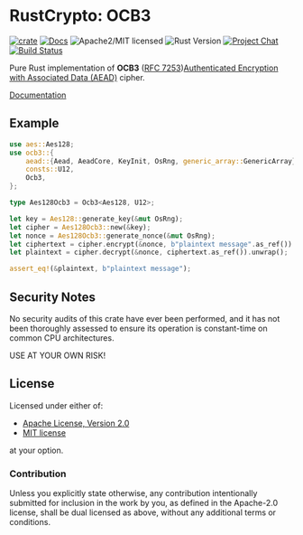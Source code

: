 # RustCrypto: OCB3

[![crate][crate-image]][crate-link]
[![Docs][docs-image]][docs-link]
![Apache2/MIT licensed][license-image]
![Rust Version][rustc-image]
[![Project Chat][chat-image]][chat-link]
[![Build Status][build-image]][build-link]

Pure Rust implementation of **OCB3** ([RFC 7253][rfc7253])[Authenticated Encryption with Associated Data (AEAD)][aead] cipher.

[Documentation][docs-link]

## Example

```rust
use aes::Aes128;
use ocb3::{
    aead::{Aead, AeadCore, KeyInit, OsRng, generic_array::GenericArray},
    consts::U12,
    Ocb3,
};

type Aes128Ocb3 = Ocb3<Aes128, U12>;

let key = Aes128::generate_key(&mut OsRng);
let cipher = Aes128Ocb3::new(&key);
let nonce = Aes128Ocb3::generate_nonce(&mut OsRng);
let ciphertext = cipher.encrypt(&nonce, b"plaintext message".as_ref()).unwrap();
let plaintext = cipher.decrypt(&nonce, ciphertext.as_ref()).unwrap();

assert_eq!(&plaintext, b"plaintext message");
```


## Security Notes

No security audits of this crate have ever been performed, and it has not been thoroughly assessed to ensure its operation is constant-time on common CPU architectures.

USE AT YOUR OWN RISK!

## License

Licensed under either of:

 * [Apache License, Version 2.0](http://www.apache.org/licenses/LICENSE-2.0)
 * [MIT license](http://opensource.org/licenses/MIT)

at your option.

### Contribution

Unless you explicitly state otherwise, any contribution intentionally submitted
for inclusion in the work by you, as defined in the Apache-2.0 license, shall be
dual licensed as above, without any additional terms or conditions.

[//]: # (badges)

[crate-image]: https://buildstats.info/crate/ocb3
[crate-link]: https://crates.io/crates/ocb3
[docs-image]: https://docs.rs/ocb3/badge.svg
[docs-link]: https://docs.rs/ocb3/
[license-image]: https://img.shields.io/badge/license-Apache2.0/MIT-blue.svg
[rustc-image]: https://img.shields.io/badge/rustc-1.60+-blue.svg
[chat-image]: https://img.shields.io/badge/zulip-join_chat-blue.svg
[chat-link]: https://rustcrypto.zulipchat.com/#narrow/stream/260038-AEADs
[build-image]: https://github.com/RustCrypto/AEADs/workflows/ocb3/badge.svg?branch=master&event=push
[build-link]: https://github.com/RustCrypto/AEADs/actions

[//]: # (general links)

[rfc7253]: https://datatracker.ietf.org/doc/rfc7253/
[aead]: https://en.wikipedia.org/wiki/Authenticated_encryption
